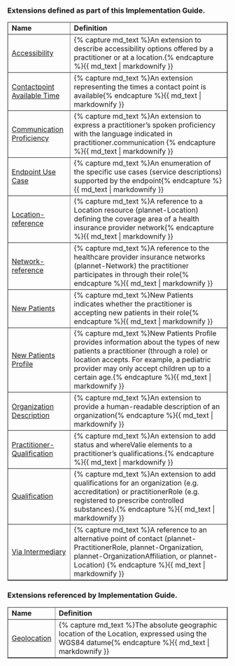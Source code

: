 

<div xmlns="http://www.w3.org/1999/xhtml" xmlns:xsi="http://www.w3.org/2001/XMLSchema-instance" xsi:schemaLocation="http://hl7.org/fhir ../../input-cache/schemas-r5/fhir-single.xsd">

<h3>Extensions defined as part of this Implementation Guide.  </h3>

<table border="1" class="extensions local">
  <thead>
    <tr>
      <td>
        <b>Name</b>
      </td>
      <td>
        <b>Definition</b>
      </td>
    </tr>
  </thead>
  <tbody>
         <tr>
          <td><a href="StructureDefinition-accessibility.html">Accessibility</a></td>
          <td>{% capture md_text %}An extension to describe accessibility options offered by a practitioner or at a location.{% endcapture %}{{ md_text | markdownify }}</td>
        </tr>
        <tr>
           <td><a href="StructureDefinition-contactpoint-availabletime.html">Contactpoint Available Time</a></td>
          <td>{% capture md_text %}An extension representing the times a contact point is available{% endcapture %}{{ md_text | markdownify }}</td>
        </tr>
          <tr>
           <td><a href="StructureDefinition-communication-proficiency.html">Communication Proficiency</a></td>
          <td>{% capture md_text %}An extension to express a practitioner’s spoken proficiency with the language indicated in practitioner.communication {% endcapture %}{{ md_text | markdownify }}</td>
        </tr> 
       <tr>
          <td><a href="StructureDefinition-endpoint-usecase.html">Endpoint Use Case</a></td>
          <td>{% capture md_text %}An enumeration of the specific use cases (service descriptions) supported by the endpoint{% endcapture %}{{ md_text | markdownify }}</td>
        </tr>
        <tr>
          <td><a href="StructureDefinition-location-reference.html">Location-reference</a></td>
          <td>{% capture md_text %}A reference to  a Location resource (plannet-Location) defining the coverage area of a health insurance provider network{% endcapture %}{{ md_text | markdownify }}</td>
        </tr>
        <tr>
          <td><a href="StructureDefinition-network-reference.html">Network-reference</a></td>
          <td>{% capture md_text %}A reference to the healthcare provider insurance networks (plannet-Network) the practitioner participates in through their role{% endcapture %}{{ md_text | markdownify }}</td>
        </tr>
           <tr>
          <td><a href="StructureDefinition-newpatients.html">New Patients</a></td>
          <td>{% capture md_text %}New Patients indicates whether the practitioner is accepting new patients in their role{% endcapture %}{{ md_text | markdownify }}</td>
        </tr>
        <tr>
          <td><a href="StructureDefinition-newpatientsprofile.html">New Patients Profile</a></td>
          <td>{% capture md_text %}New Patients Profile  provides information about the types of new patients a practitioner (through a role) or location accepts.  For example, a pediatric provider may only accept children up to a certain age.{% endcapture %}{{ md_text | markdownify }}</td>
        </tr>
        <tr>
          <td><a href="StructureDefinition-org-description.html">Organization Description</a></td>
          <td>{% capture md_text %}An extension to provide a human-readable description of an organization{% endcapture %}{{ md_text | markdownify }}</td>
        </tr>
         <tr>
          <td><a href="StructureDefinition-practitioner-qualification.html">Practitioner-Qualification</a></td>
          <td>{% capture md_text %}An extension to add status and whereValie elements to a practitioner’s qualifications.{% endcapture %}{{ md_text | markdownify }}</td>
        </tr>
      <tr>
          <td><a href="StructureDefinition-qualification.html">Qualification</a></td>
          <td>{% capture md_text %}An extension to add qualifications for an organization (e.g. accreditation) or practitionerRole (e.g. registered to prescribe controlled substances).{% endcapture %}{{ md_text | markdownify }}</td>
        </tr>
        <tr>
          <td><a href="StructureDefinition-via-intermediary.html">Via Intermediary</a></td>
          <td>{% capture md_text %}A reference to an alternative point of contact (plannet-PractitionerRole, plannet-Organization, plannet-OrganizationAffiliation, or plannet-Location) {% endcapture %}{{ md_text | markdownify }}</td>
        </tr>
  </tbody>
</table>
<h3>Extensions referenced by Implementation Guide.  </h3>

<table border="1" class="extensions remote">
  <thead>
    <tr>
      <td>
        <b>Name</b>
      </td>
      <td>
        <b>Definition</b>
      </td>
    </tr>
  </thead>
  <tbody>
          <tr>
          <td><a href="http://hl7.org/fhir/R4/extension-geolocation.html">Geolocation</a></td>
          <td>{% capture md_text %}The absolute geographic location of the Location, expressed using the WGS84 datume{% endcapture %}{{ md_text | markdownify }}</td>
          </tr> 
  </tbody>
</table>
</div>